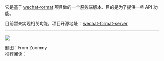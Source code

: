 它是基于 [wechat-format](https://github.com/lyricat/wechat-format) 项目做的一个服务端版本，目的是为了提供一些 API 功能。

目前暂未实现相关功能，项目开源地址： [wechat-format-server](https://github.com/pengloo53/wechat-format-server)

---
![](http://img.sher.ren/weixin/qrcode.jpg)

题图：From Zoommy  
推荐阅读：


